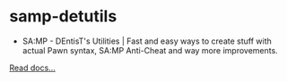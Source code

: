 # samp-detutils
- SA:MP - DEntisT's Utilities | Fast and easy ways to create stuff with actual Pawn syntax, SA:MP Anti-Cheat and way more improvements.

[Read docs...](d_docs.md)

